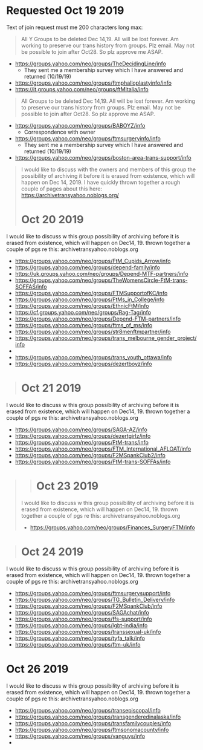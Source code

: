 
# Requested Oct 19 2019

Text of join request must me 200 characters long max:

> All Y Groups to be deleted Dec 14,19. All will be lost forever. Am working to preserve our trans history from groups. Plz email. May not be possible to join after Oct28. So plz approve me ASAP.

- https://groups.yahoo.com/neo/groups/TheDecidingLine/info
  - They sent me a membership survey which I have answered and returned (10/19/19)
- https://groups.yahoo.com/neo/groups/ftmphalloplastyinfo/info
- https://it.groups.yahoo.com/neo/groups/ftMItalia/info 


> All Groups to be deleted Dec 14,19. All will be lost forever. Am working to preserve our trans history from groups. Plz email. May not be possible to join after Oct28. So plz approve me ASAP.

- https://groups.yahoo.com/neo/groups/BABOYZ/info
  - Correspondence with owner
- https://groups.yahoo.com/neo/groups/ftmsurgeryinfo/info
  - They sent me a membership survey which I have answered and returned (10/19/19)
- https://groups.yahoo.com/neo/groups/boston-area-trans-support/info



> I would like to discuss with the owners and members of this group the possibility of archiving it before it is erased from existence, which will happen on Dec 14, 2019. I have quickly thrown together a rough couple of pages about this here: https://archivetransyahoo.noblogs.org/
>
> # Oct 20 2019

I would like to discuss w this group possibility of archiving before it is erased from existence, which will happen on Dec14, 19. thrown together a couple of pgs re this: archivetransyahoo.noblogs.org

- https://groups.yahoo.com/neo/groups/FtM_Cupids_Arrow/info
- https://groups.yahoo.com/neo/groups/depend-family/info
- https://uk.groups.yahoo.com/neo/groups/Depend-MTF-partners/info
- https://groups.yahoo.com/neo/groups/TheWomensCircle-FtM-trans-SOFFAS/info
- https://groups.yahoo.com/neo/groups/FTMSupportofKC/info
- https://groups.yahoo.com/neo/groups/FtMs_in_College/info
- https://groups.yahoo.com/neo/groups/EthnicFtM/info
- https://cf.groups.yahoo.com/neo/groups/Rag-Tag/info
- https://groups.yahoo.com/neo/groups/Depend-FTM-partners/info
- https://groups.yahoo.com/neo/groups/ftms_of_ms/info
- https://groups.yahoo.com/neo/groups/str8menftmpartner/info
- https://groups.yahoo.com/neo/groups/trans_melbourne_gender_project/info
-  
- https://groups.yahoo.com/neo/groups/trans_youth_ottawa/info
- https://groups.yahoo.com/neo/groups/dezertboyz/info



> # Oct 21 2019

I would like to discuss w this group possibility of archiving before it is erased from existence, which will happen on Dec14, 19. thrown together a couple of pgs re this: archivetransyahoo.noblogs.org

- https://groups.yahoo.com/neo/groups/SAGA-AZ/info
- https://groups.yahoo.com/neo/groups/dezertgirlz/info
- https://groups.yahoo.com/neo/groups/FtM-trans/info
- https://groups.yahoo.com/neo/groups/FTM_International_AFLOAT/info
- https://groups.yahoo.com/neo/groups/F2MSpankClub2/info
- https://groups.yahoo.com/neo/groups/FtM-trans-SOFFAs/info

> > # Oct 23 2019
>
> I would like to discuss w this group possibility of archiving before it is erased from existence, which will happen on Dec14, 19. thrown together a couple of pgs re this: archivetransyahoo.noblogs.org
>
> - https://groups.yahoo.com/neo/groups/Finances_SurgeryFTM/info



> # Oct 24 2019

I would like to discuss w this group possibility of archiving before it is erased from existence, which will happen on Dec14, 19. thrown together a couple of pgs re this: archivetransyahoo.noblogs.org

- https://groups.yahoo.com/neo/groups/ftmsurgerysupport/info
- https://groups.yahoo.com/neo/groups/TG_Bulletin_Delivery/info
- https://groups.yahoo.com/neo/groups/F2MSpankClub/info
- https://groups.yahoo.com/neo/groups/SAGAchat/info
- https://groups.yahoo.com/neo/groups/ffs-support/info
- https://groups.yahoo.com/neo/groups/lgbt-india/info
- https://groups.yahoo.com/neo/groups/transsexual-uk/info
- https://groups.yahoo.com/neo/groups/tyfa_talk/info
- https://groups.yahoo.com/neo/groups/ftm-uk/info

# Oct 26 2019

I would like to discuss w this group possibility of archiving before it is erased from existence, which will happen on Dec14, 19. thrown together a couple of pgs re this: archivetransyahoo.noblogs.org

- https://groups.yahoo.com/neo/groups/transepiscopal/info
- https://groups.yahoo.com/neo/groups/transgenderedinalaska/info
- https://groups.yahoo.com/neo/groups/transfamilycouples/info
- https://groups.yahoo.com/neo/groups/ftmsonomacounty/info
- https://groups.yahoo.com/neo/groups/vanguys/info
- 













